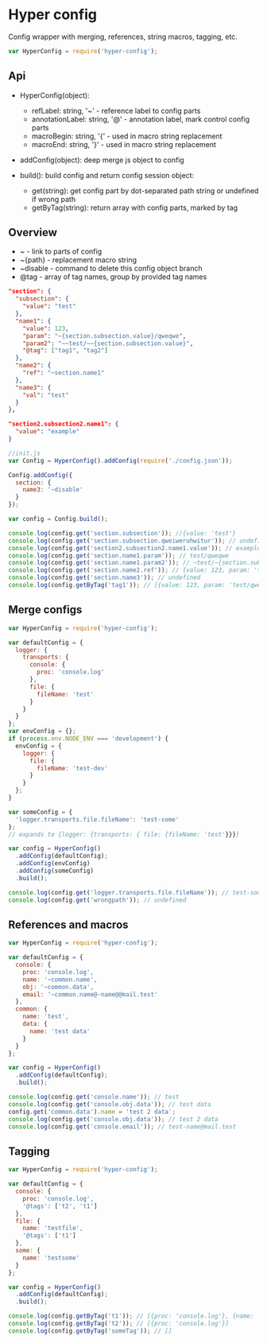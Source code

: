# Hyper config

Config wrapper with merging, references, string macros, tagging, etc.

``` javascript
var HyperConfig = require('hyper-config');
```

## Api

* HyperConfig(object):
  * refLabel: string, '~' - reference label to config parts
  * annotationLabel: string, '@' - annotation label, mark control config parts
  * macroBegin: string, '{' - used in macro string replacement
  * macroEnd: string, '}' - used in macro string replacement

* addConfig(object): deep merge js object to config
* build(): build config and return config session object:
  * get(string): get config part by dot-separated path string or undefined if wrong path
  * getByTag(string): return array with config parts, marked by tag

## Overview
* ~<path> - link to parts of config
* ~{path} - replacement macro string
* ~disable - command to delete this config object branch
* @tag - array of tag names, group by provided tag names

```json
"section": {
  "subsection": {
    "value": "test"
  },
  "name1": {
    "value": 123,
    "param": "~{section.subsection.value}/qweqwe",
    "param2": "~~test/~~{section.subsection.value}",
    "@tag": ["tag1", "tag2"]
  },
  "name2": {
    "ref": "~section.name1"
  },
  "name3": {
    "val": "test"
  }
},

"section2.subsection2.name1": {
  "value": "example"
}
```

```js
//init.js
var Config = HyperConfig().addConfig(require('./config.json'));

Config.addConfig({
  section: {
    name3: '~disable'
  }
});

var config = Config.build();

console.log(config.get('section.subsection')); //{value: 'test'}
console.log(config.get('section.subsection.qweiweruhwitur')); // undefined
console.log(config.get('section2.subsection2.name1.value')); // example
console.log(config.get('section.name1.param')); // test/qweqwe
console.log(config.get('section.name1.param2')); // ~test/~{section.subsection.value}
console.log(config.get('section.name2.ref')); // {value: 123, param: 'test/qweqwe'}
console.log(config.get('section.name3')); // undefined
console.log(config.getByTag('tag1')); // [{value: 123, param: 'test/qweqwe'}]
```

## Merge configs

```javascript
var HyperConfig = require('hyper-config');

var defaultConfig = {
  logger: {
    transports: {
      console: {
        proc: 'console.log'
      },
      file: {
        fileName: 'test'
      }
    }
  }
};
var envConfig = {};
if (process.env.NODE_ENV === 'development') {
  envConfig = {
    logger: {
      file: {
        fileName: 'test-dev'
      }
    }
  };
}

var someConfig = {
  'logger.transports.file.fileName': 'test-some'
};
// expands to {logger: {transports: { file: {fileName: 'test'}}}}

var config = HyperConfig()
  .addConfig(defaultConfig);
  .addConfig(envConfig)
  .addConfig(someConfig)
  .build();

console.log(config.get('logger.transports.file.fileName')); // test-some in development, test in other
console.log(config.get('wrongpath')); // undefined

```

## References and macros

```javascript
var HyperConfig = require('hyper-config');

var defaultConfig = {
  console: {
    proc: 'console.log',
    name: '~common.name',
    obj: '~common.data',
    email: '~common.name@-name@@mail.test'
  },
  common: {
    name: 'test',
    data: {
      name: 'test data'
    }
  }
};

var config = HyperConfig()
  .addConfig(defaultConfig);
  .build();

console.log(config.get('console.name')); // test
console.log(config.get('console.obj.data')); // test data
config.get('common.data').name = 'test 2 data';
console.log(config.get('console.obj.data')); // test 2 data
console.log(config.get('console.email')); // test-name@mail.test
```

## Tagging

```javascript
var HyperConfig = require('hyper-config');

var defaultConfig = {
  console: {
    proc: 'console.log',
    '@tags': ['t2', 't1']
  },
  file: {
    name: 'testfile',
    '@tags': ['t1']
  },
  some: {
    name: 'testsome'
  }
};

var config = HyperConfig()
  .addConfig(defaultConfig);
  .build();

console.log(config.getByTag('t1')); // [{proc: 'console.log'}, {name: 'testfile'}]
console.log(config.getByTag('t2')); // [{proc: 'console.log'}]
console.log(config.getByTag('someTag')); // []
```
